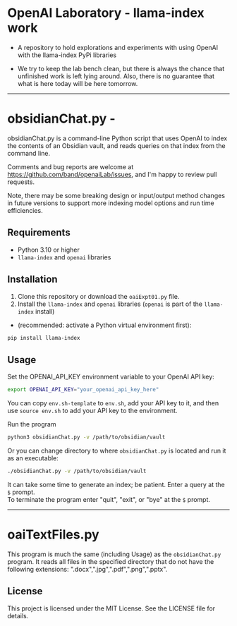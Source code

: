 # OpenAI Laboratory - llama-index work

- A repository to hold explorations and experiments with using OpenAI
  with the llama-index PyPi libraries

- We try to keep the lab bench clean, but there is always the chance that unfinished work is left lying around.  Also, there is no guarantee that
  what is here today will be here tomorrow.

-----

# obsidianChat.py - 

obsidianChat.py is a command-line Python script that uses OpenAI to index the contents of an Obsidian vault, and reads queries on that index from the command line.

Comments and bug reports are welcome at <https://github.com/band/openaiLab/issues>, and I'm happy to review pull requests.

Note, there may be some breaking design or input/output method changes in future versions to support more indexing model options and run time efficiencies.

## Requirements

- Python 3.10 or higher
- `llama-index` and `openai` libraries

## Installation

1. Clone this repository or download the `oaiExpt01.py` file.
2. Install the `llama-index` and `openai` libraries (`openai` is part of the `llama-index` install)
  - (recommended: activate a Python virtual environment first):

```bash
pip install llama-index
```

## Usage

Set the OPENAI_API_KEY environment variable to your OpenAI API key:

```bash
export OPENAI_API_KEY="your_openai_api_key_here"
```

You can copy `env.sh-template` to `env.sh`, add your API key to it, and then use `source env.sh` to add your API key to the environment.

Run the program

```bash
python3 obsidianChat.py -v /path/to/obsidian/vault
```

Or you can change directory to where `obsidianChat.py` is located and run it as an executable:

```bash
./obsidianChat.py -v /path/to/obsidian/vault
```

It can take some time to generate an index; be patient. Enter a query at the `$` prompt.  
To terminate the program enter "quit", "exit", or "bye" at the `$` prompt.    

-----
# oaiTextFiles.py

This program is much the same (including Usage) as the `obsidianChat.py` program. It reads all files in the specified directory that do not have the following extensions: ".docx",".jpg",".pdf",".png",".pptx".

## License

This project is licensed under the MIT License. See the LICENSE file for details.
